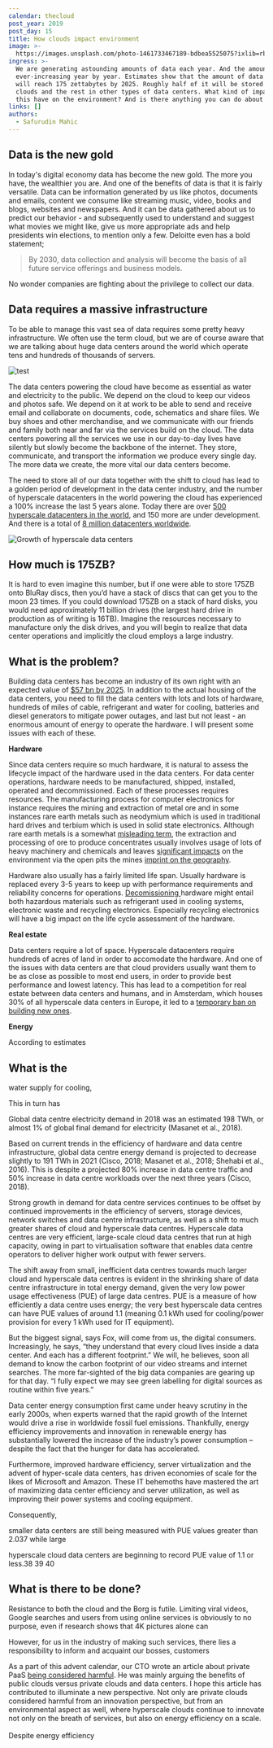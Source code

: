 ```yaml
---
calendar: thecloud
post_year: 2019
post_day: 15
title: How clouds impact environment
image: >-
  https://images.unsplash.com/photo-1461733467189-bdbea5525075?ixlib=rb-1.2.1&ixid=eyJhcHBfaWQiOjEyMDd9&auto=format&fit=crop&w=1950&q=80
ingress: >-
  We are generating astounding amounts of data each year. And the amount is
  ever-increasing year by year. Estimates show that the amount of data worldwide
  will reach 175 zettabytes by 2025. Roughly half of it will be stored in public
  clouds and the rest in other types of data centers. What kind of impact does
  this have on the environment? And is there anything you can do about it?
links: []
authors:
  - Safurudin Mahic
---
```

## Data is the new gold

In today's digital economy data has become the new gold. The more you have, the wealthier you are. And one of the benefits of data is that it is fairly versatile. Data can be information generated by us like photos, documents and emails, content we consume like streaming music, video, books and blogs, websites and newspapers. And it can be data gathered about us to predict our behavior - and subsequently used to understand and suggest what movies we might like, give us more appropriate ads and help presidents win elections, to mention only a few. Deloitte even has a bold statement;

>  By 2030, data collection and analysis will become the basis of all future service offerings and business models.

No wonder companies are fighting about the privilege to collect our data. 

## Data requires a massive infrastructure

To be able to manage this vast sea of data requires some pretty heavy infrastructure. We often use the term cloud, but we are of course aware that we are talking about huge data centers around the world which operate tens and hundreds of thousands of servers.

![test](/assets/tc-15-centres.jpg "Image of data center (Source: https://classmayte.wordpress.com/2016/02/06/what-is-data-center-what-are-the-top-5-largest-data-centers-around-the-world/)")

The data centers powering the cloud have become as essential as water and electricity to the public. We depend on the cloud to keep our videos and photos safe. We depend on it at work to be able to send and receive email and collaborate on documents, code, schematics and share files. We buy shoes and other merchandise, and we communicate with our friends and family both near and far via the services build on the cloud. The data centers powering all the services we use in our day-to-day lives have silently but slowly become the backbone of the internet. They store, communicate, and transport the information we produce every single day. The more data we create, the more vital our data centers become.

The need to store all of our data together with the shift to cloud has lead to a golden period of development in the data center industry, and the number of hyperscale datacenters in the world powering the cloud has experienced a 100% increase the last 5 years alone. Today there are over [500 hyperscale datacenters in the world](https://www.datacenterknowledge.com/cloud/analysts-there-are-now-more-500-hyperscale-data-centers-world), and 150 more are under development. And there is a total of [8 million datacenters worldwide](https://www.statista.com/statistics/500458/worldwide-datacenter-and-it-sites/).

![](/assets/tc-15-growth.png "Growth of hyperscale data centers")



## How much is 175ZB?

It is hard to even imagine this number, but if one were able to store 175ZB onto BluRay discs, then you’d have a stack of discs that can get you to the moon 23 times. If you could download 175ZB on a stack of hard disks, you would need approximately 11 billion drives (the largest hard drive in production as of writing is 16TB). Imagine the resources necessary to manufacture only the disk drives, and you will begin to realize that data center operations and implicitly the cloud employs a large industry. 

## What is the problem?

Building data centers has become an industry of its own right with an expected value of [$57 bn by 2025](https://www.cbinsights.com/research/future-of-data-centers/#storage). In addition to the actual housing of the data centers, you need to fill the data centers with lots and lots of hardware, hundreds of miles of cable, refrigerant and water for cooling, batteries and diesel generators to mitigate power outages, and last but not least - an enormous amount of energy to operate the hardware. I will present some issues with each of these.

**Hardware**

Since data centers require so much hardware, it is natural to assess the lifecycle impact of the hardware used in the data centers. For data center operations, hardware needs to be manufactured, shipped, installed, operated and decommissioned. Each of these processes requires resources. The manufacturing process for computer electronics for instance requires the mining and extraction of metal ore and in some instances rare earth metals such as neodymium which is used in traditional hard drives and terbium which is used in solid state electronics. Although rare earth metals is a somewhat [misleading term](https://www.scientificamerican.com/article/dont-panic-about-rare-earth-elements/), the extraction and processing of ore to produce concentrates usually involves usage of lots of heavy machinery and chemicals and leaves [significant impacts](https://www.researchgate.net/publication/227332044_Environmental_impact_assessment_of_open_pit_mining_in_Iran) on the environment via the open pits the mines [imprint on the geography](v). 

Hardware also usually has a fairly limited life span. Usually hardware is replaced every 3-5 years to keep up with performance requirements and reliability concerns for operations. [Decomissioning ](https://www.networkworld.com/article/3439917/how-to-decommission-a-data-center.html)hardware might entail both hazardous materials such as refrigerant used in cooling systems, electronic waste and recycling electronics. Especially recycling electronics will have a big impact on the life cycle assessment of the hardware. 

**Real estate**

Data centers require a lot of space. Hyperscale datacenters require hundreds of acres of land in order to accomodate the hardware. And one of the issues with data centers are that cloud providers usually want them to be as close as possible to most end users, in order to provide best performance and lowest latency. This has lead to a competition for real estate between data centers and humans, and in Amsterdam, which houses 30% of all hyperscale data centers in Europe, it led to a [temporary ban on building new ones](https://www.datacenterknowledge.com/regulation/why-amsterdam-halted-data-center-construction). 

**Energy**

According to estimates 





## What is the 

water supply for cooling,





This in turn has 

Global data centre electricity demand in 2018 was an estimated 198 TWh, or almost 1% of global final demand for electricity (Masanet et al., 2018).

Based on current trends in the efficiency of hardware and data centre infrastructure, global data centre energy demand is projected to decrease slightly to 191 TWh in 2021 (Cisco, 2018; Masanet et al., 2018; Shehabi et al., 2016). This is despite a projected 80% increase in data centre traffic and 50% increase in data centre workloads over the next three years (Cisco, 2018).

Strong growth in demand for data centre services continues to be offset by continued improvements in the efficiency of servers, storage devices, network switches and data centre infrastructure, as well as a shift to much greater shares of cloud and hyperscale data centres. Hyperscale data centres are very efficient, large-scale cloud data centres that run at high capacity, owing in part to virtualisation software that enables data centre operators to deliver higher work output with fewer servers.



The shift away from small, inefficient data centres towards much larger cloud and hyperscale data centres is evident in the shrinking share of data centre infrastructure in total energy demand, given the very low power usage effectiveness (PUE) of large data centres. PUE is a measure of how efficiently a data centre uses energy; the very best hyperscale data centres can have PUE values of around 1.1 (meaning 0.1 kWh used for cooling/power provision for every 1 kWh used for IT equipment).

But the biggest signal, says Fox, will come from us, the digital consumers. Increasingly, he says, “they understand that every cloud lives inside a data center. And each has a different footprint.” We will, he believes, soon all demand to know the carbon footprint of our video streams and internet searches. The more far-sighted of the big data companies are gearing up for that day. “I fully expect we may see green labelling for digital sources as routine within five years.” 

Data center energy consumption first came under heavy scrutiny in the early 2000s, when experts warned that the rapid growth of the Internet would drive a rise in worldwide fossil fuel emissions. Thankfully, energy efficiency improvements and innovation in renewable energy has substantially lowered the increase of the industry’s power consumption – despite the fact that the hunger for data has accelerated.

Furthermore, improved hardware efficiency, server virtualization and the advent of hyper-scale data centers, has driven economies of scale for the likes of Microsoft and Amazon. These IT behemoths have mastered the art of maximizing data center efficiency and server utilization, as well as improving their power systems and cooling equipment.

 Consequently,

smaller data centers are still being measured with PUE values greater than 2.037 while large

hyperscale cloud data centers are beginning to record PUE value of 1.1 or less.38 39 40



## What is there to be done?

Resistance to both the cloud and the Borg is futile. Limiting viral videos, Google searches and users from using online services is obviously to no purpose, even if research shows that 4K pictures alone can 



 However, for us in the industry of making such services, there lies a responsibility to inform and acquaint our bosses, customers 

As a part of this advent calendar, our CTO wrote an article about private PaaS [being considered harmful](https://thecloud.christmas/2019/2). He was mainly arguing the benefits of public clouds versus private clouds and data centers. I hope this article has contributed to illuminate a new perspective. Not only are private clouds considered harmful from an innovation perspective, but from an environmental aspect as well, where hyperscale clouds continue to innovate not only on the breath of services, but also on energy efficiency on a scale. \
\
Despite energy efficiency
